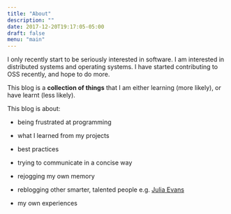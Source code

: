 ```yaml
---
title: "About"
description: ""
date: 2017-12-20T19:17:05-05:00
draft: false
menu: "main"
---
```


I only recently start to be seriously interested in software. I am interested in distributed systems and operating systems. I have started contributing to OSS recently, and hope to do more.
<!-- Feel free to check me out on [Twitter](https://twitter.com/robertl_0)  or contact me at [email](robert[dot]otherone@gmail.com). -->

<!-- About this Blog -->

This blog is a __collection of things__ that I am either learning (more likely), or have learnt (less likely).

This blog is about:

- being frustrated at programming

- what I learned from my projects

- best practices

- trying to communicate in a concise way

- rejogging my own memory

- reblogging other smarter, talented people e.g. [Julia Evans](https://jvns.ca/)

- my own experiences
